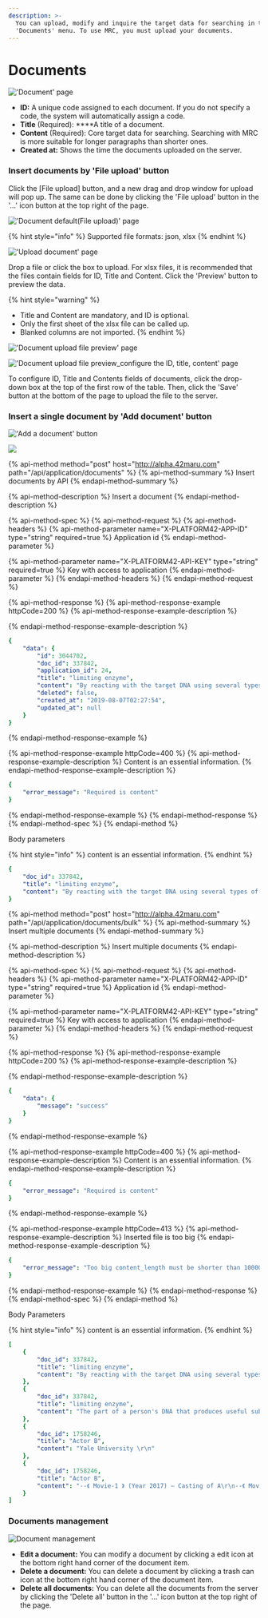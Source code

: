 ```yaml
---
description: >-
  You can upload, modify and inquire the target data for searching in the
  'Documents' menu. To use MRC, you must upload your documents.
---
```


# Documents

![&apos;Document&apos; page](../.gitbook/assets/doc_upload_4.PNG)

*  **ID:** A unique code assigned to each document. If you do not specify a code, the system will automatically assign a code.
*  **Title** \(Required\): ****A title of a document.
*  **Content** \(Required\): Core target data for searching. Searching with MRC is more suitable for longer paragraphs than shorter ones.
* **Created at:** Shows the time the documents uploaded on the server.

### Insert documents by 'File upload' button

Click the \[File upload\] button, and a new drag and drop window for upload will pop up. The same can be done by clicking the 'File upload' button in the '…' icon button at the top right of the page.

![&apos;Document default\(File upload\)&apos; page](../.gitbook/assets/doc_1.PNG)

{% hint style="info" %}
Supported file formats: json, xlsx
{% endhint %}

![&apos;Upload document&apos; page](../.gitbook/assets/image%20%286%29.png)

Drop a file or click the box to upload. For xlsx files, it is recommended that the files contain fields for ID, Title and Content. Click the 'Preview' button to preview the data.

{% hint style="warning" %}
* Title and Content are mandatory, and ID is optional.
* Only the first sheet of the xlsx file can be called up.
* Blanked columns are not imported.
{% endhint %}

![&apos;Document upload file preview&apos; page](../.gitbook/assets/doc_upload_2.PNG)

![&apos;Document upload file preview\_configure the ID, title, content&apos; page](../.gitbook/assets/doc_upload_3_2.PNG)

To configure ID, Title and Contents fields of documents, click the drop-down box at the top of the first row of the table. Then, click the 'Save' button at the bottom of the page to upload the file to the server.

### **Insert a single document by 'Add document' button**

![&apos;Add a document&apos; button](../.gitbook/assets/image%20%2821%29.png)

![](../.gitbook/assets/doc_upload_5.PNG)

{% api-method method="post" host="http://alpha.42maru.com" path="/api/application/documents" %}
{% api-method-summary %}
Insert documents by API
{% endapi-method-summary %}

{% api-method-description %}
Insert a document
{% endapi-method-description %}

{% api-method-spec %}
{% api-method-request %}
{% api-method-headers %}
{% api-method-parameter name="X-PLATFORM42-APP-ID" type="string" required=true %}
Application id
{% endapi-method-parameter %}

{% api-method-parameter name="X-PLATFORM42-API-KEY" type="string" required=true %}
Key with access to application
{% endapi-method-parameter %}
{% endapi-method-headers %}
{% endapi-method-request %}

{% api-method-response %}
{% api-method-response-example httpCode=200 %}
{% api-method-response-example-description %}

{% endapi-method-response-example-description %}

```yaml
{
    "data": {
        "id": 3044702,
        "doc_id": 337842,
        "application_id": 24,
        "title": "limiting enzyme",
        "content": "By reacting with the target DNA using several types of restriction enzymes, each of which recognizes a particular sequence of bases and cuts the DNA, indicating where the specific restriction enzyme action is relatively located. Using this, we draw up a genetic map..",
        "deleted": false,
        "created_at": "2019-08-07T02:27:54",
        "updated_at": null
    }
}
```
{% endapi-method-response-example %}

{% api-method-response-example httpCode=400 %}
{% api-method-response-example-description %}
Content is an essential information.
{% endapi-method-response-example-description %}

```yaml
{
    "error_message": "Required is content"
}
```
{% endapi-method-response-example %}
{% endapi-method-response %}
{% endapi-method-spec %}
{% endapi-method %}

Body parameters

{% hint style="info" %}
content is an essential information.
{% endhint %}

```yaml
{
    "doc_id": 337842,
    "title": "limiting enzyme",
    "content": "By reacting with the target DNA using several types of restriction enzymes, each of which recognizes a particular sequence of bases and cuts the DNA, indicating where the specific restriction enzyme action is relatively located. Using this, we draw up a genetic map."
}
```

{% api-method method="post" host="http://alpha.42maru.com" path="/api/application/documents/bulk" %}
{% api-method-summary %}
Insert multiple documents
{% endapi-method-summary %}

{% api-method-description %}
Insert multiple documents
{% endapi-method-description %}

{% api-method-spec %}
{% api-method-request %}
{% api-method-headers %}
{% api-method-parameter name="X-PLATFORM42-APP-ID" type="string" required=true %}
Application id
{% endapi-method-parameter %}

{% api-method-parameter name="X-PLATFORM42-API-KEY" type="string" required=true %}
Key with access to application
{% endapi-method-parameter %}
{% endapi-method-headers %}
{% endapi-method-request %}

{% api-method-response %}
{% api-method-response-example httpCode=200 %}
{% api-method-response-example-description %}

{% endapi-method-response-example-description %}

```yaml
{
    "data": {
        "message": "success"
    }
}
```
{% endapi-method-response-example %}

{% api-method-response-example httpCode=400 %}
{% api-method-response-example-description %}
Content is an essential information.
{% endapi-method-response-example-description %}

```yaml
{
    "error_message": "Required is content"
}
```
{% endapi-method-response-example %}

{% api-method-response-example httpCode=413 %}
{% api-method-response-example-description %}
Inserted file is too big
{% endapi-method-response-example-description %}

```yaml
{
    "error_message": "Too big content_length must be shorter than 10000000"
}
```
{% endapi-method-response-example %}
{% endapi-method-response %}
{% endapi-method-spec %}
{% endapi-method %}

Body Parameters

{% hint style="info" %}
content is an essential information.
{% endhint %}

```yaml
[
    {
        "doc_id": 337842,
        "title": "limiting enzyme",
        "content": "By reacting with the target DNA using several types of restriction enzymes, each of which recognizes a particular sequence of bases and cuts the DNA, indicating where the specific restriction enzyme action is relatively located. Using this, we draw up a genetic map."
    },
    {
        "doc_id": 337842,
        "title": "limiting enzyme",
        "content": "The part of a person's DNA that produces useful substances is cut with a restriction enzyme and then connected the piece to the plasmid DNA of E. coli. Insert modified plasmid into E. coli, producing a large quantity of useful material in a short time."
    },
    {
        "doc_id": 1758246,
        "title": "Actor B",
        "content": "Yale University \r\n"
    },
    {
        "doc_id": 1758246,
        "title": "Actor B",
        "content": "--《 Movie-1 》 (Year 2017) – Casting of A\r\n--《 Movie-2》 (Year 2016) – Casting of B\r\n--《 Movie-3 》 (Year 2016) - Casting of C \r\n"
    }
]
```

### Documents management

![Document management](../.gitbook/assets/image%20%2810%29.png)

* **Edit a document:** You can modify a document by clicking a edit icon at the bottom right hand corner of the document item.
* **Delete a document:** You can delete a document by clicking a trash can icon at the bottom right hand corner of the document item.
* **Delete all documents:** You can delete all the documents from the server by clicking the 'Delete all' button in the '…' icon button at the top right of the page.

